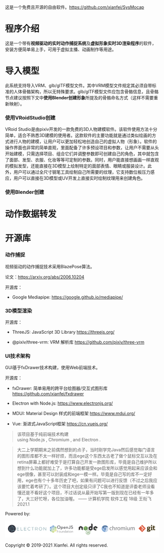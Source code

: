 
这是一个免费且开源的自由软件。https://github.com/xianfei/SysMocap

# 程序介绍

这是一个带有**视频驱动的实时动作捕捉系统**及**虚拟形象实时3D渲染程序**的软件，安装方便简单易上手，可用于虚拟主播、动画制作等用途。

# 导入模型

此系统支持导入VRM、glb/glTF模型文件。其中VRM模型文件规定其必须自带标准的人体骨骼架构，所以无特殊要求。glb/glTF模型文件应包含骨骼信息，且骨骼节点建议按照下文中**使用Blender创建形象**所提及的骨骼命名方式（这样不需要重新映射）。

### 使用VRoidStudio创建

VRoid Studio是由pixiv开发的一款免费的3D人物建模软件。该软件使用方法十分简单，适合不熟悉3D建模的使用者。这款软件的主要功能就是通过类似绘画的方式进行人物的建模，让用户可以更加轻松地创造自己的虚拟人物（形象）。软件的操作界面也非常的简单直观，里面配备了许多预设项目和参数，让用户不需要从头开始建模，只需选择项目、组合它们并调整参数即可创建自己的角色，其中就包含了面部、发型、衣服、化妆等等可定制的参数。同时，用户能直接想画画一样直观的模拟发型，还能直接在3D模型上绘制特定的面部表情、眼睛或服装设计。此外，用户可以通过全尺寸钢笔工具绘制自己所需要的纹理，它支持数位板压力感应，用户可以直接在3D模型或UV开发上直接实时绘制纹理用来创建角色。

### 使用Blender创建


# 动作数据转发

# 开源库

### 动作捕捉

视频驱动的动作捕捉技术采用BlazePose算法。

论文：https://arxiv.org/abs/2006.10204

开源库：

- Google Mediapipe: https://google.github.io/mediapipe/

### 3D模型渲染

开源库：

- ThreeJS: JavaScript 3D Library https://threejs.org/

- @pixiv/three-vrm: VRM 解析库 https://github.com/pixiv/three-vrm

### UI技术架构

GUI基于fxDrawer技术构建，使用Web前端技术。

开源库：

- fxDrawer: 简单易用的跨平台绘图器/交互式图形库 https://github.com/xianfei/fxdrawer

- Electron with Node.js: https://www.electronjs.org/

- MDUI: Material Design 样式的前端框架 https://www.mdui.org/

- Vue: 渐进式JavaScript框架 https://cn.vuejs.org/

> <span>该项目基于纯前端技术构建<br>using Node.js <span id="node-version"></span>, Chromium <span id="chrome-version"></span>, and Electron <span id="electron-version"></span>.</span>

>大二上学期期末之前偶然想到的点子，当时刚学完Java然后感觉每门语言的图形库都不太一样好烦，而且ege这个东西太古老了做个鼠标交互以及在retina屏幕上都好难受于是打算自己开发一款图形库，毕竟是自己维护所以想到什么功能就加上了，许多功能都是受ege启发所以感觉用起来应该会和ege很像，甚至可以封装成和ege一模一样。毕竟是自己写的库不一定好用，ege也有个十多年历史了吧，如果有问题可以进行反馈（不过之后我应该要忙着考研了）。这个项目大创定级只评了C我也不知道是评委老师没看懂还是不看好这个项目，不过话说从最开始写第一版到现在已经有一年多了，大三好忙呀，各位加油喔。
>—— 计算机学院  软件工程  18级  王衔飞   2021.1

Powered by: 

![](img/icons.png)

Copyright © 2019-2021 Xianfei. All rights reserved.